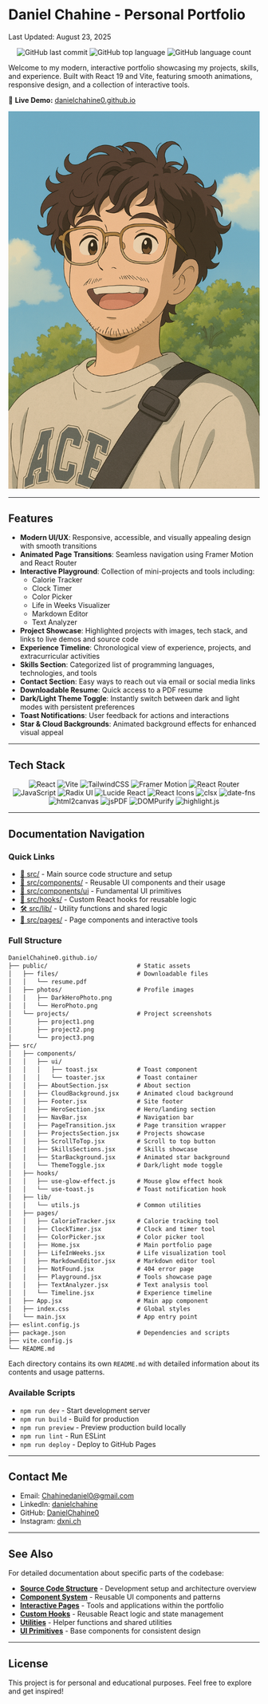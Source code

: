 # Daniel Chahine - Personal Portfolio

Last Updated: August 23, 2025

<p align="center">
  <img alt="GitHub last commit" src="https://img.shields.io/github/last-commit/DanielChahine0/DanielChahine0.github.io?style=for-the-badge&logo=GitHub">
  <img alt="GitHub top language" src="https://img.shields.io/github/languages/top/DanielChahine0/DanielChahine0.github.io?style=for-the-badge&logo=Javascript">
  <img alt="GitHub language count" src="https://img.shields.io/github/languages/count/DanielChahine0/DanielChahine0.github.io?style=for-the-badge">
</p>

Welcome to my modern, interactive portfolio showcasing my projects, skills, and experience. Built with React 19 and Vite, featuring smooth animations, responsive design, and a collection of interactive tools.

🚀 **Live Demo:** [danielchahine0.github.io](https://danielchahine0.github.io)

[![Portfolio Preview](public/photos/HeroPhoto.png)](https://danielchahine0.github.io)

---



## Features

- **Modern UI/UX**: Responsive, accessible, and visually appealing design with smooth transitions
- **Animated Page Transitions**: Seamless navigation using Framer Motion and React Router
- **Interactive Playground**: Collection of mini-projects and tools including:
  - Calorie Tracker
  - Clock Timer
  - Color Picker
  - Life in Weeks Visualizer
  - Markdown Editor
  - Text Analyzer
- **Project Showcase**: Highlighted projects with images, tech stack, and links to live demos and source code
- **Experience Timeline**: Chronological view of experience, projects, and extracurricular activities
- **Skills Section**: Categorized list of programming languages, technologies, and tools
- **Contact Section**: Easy ways to reach out via email or social media links
- **Downloadable Resume**: Quick access to a PDF resume
- **Dark/Light Theme Toggle**: Instantly switch between dark and light modes with persistent preferences
- **Toast Notifications**: User feedback for actions and interactions
- **Star & Cloud Backgrounds**: Animated background effects for enhanced visual appeal

---

## Tech Stack

<p align="center">
  <img alt="React" src="https://img.shields.io/badge/React-20232A?style=for-the-badge&logo=react&logoColor=61DAFB">
  <img alt="Vite" src="https://img.shields.io/badge/Vite-B73BFE?style=for-the-badge&logo=vite&logoColor=FFD62E">
  <img alt="TailwindCSS" src="https://img.shields.io/badge/Tailwind_CSS-38B2AC?style=for-the-badge&logo=tailwind-css&logoColor=white">
  <img alt="Framer Motion" src="https://img.shields.io/badge/Framer%20Motion-0055FF?style=for-the-badge&logo=framer&logoColor=white">
  <img alt="React Router" src="https://img.shields.io/badge/React%20Router-CA4245?style=for-the-badge&logo=reactrouter&logoColor=white">
  <img alt="JavaScript" src="https://img.shields.io/badge/JavaScript-F7DF1E?style=for-the-badge&logo=javascript&logoColor=black">
  <img alt="Radix UI" src="https://img.shields.io/badge/Radix%20UI-161618?style=for-the-badge&logo=radixui&logoColor=white">
  <img alt="Lucide React" src="https://img.shields.io/badge/Lucide-F56565?style=for-the-badge&logo=lucide&logoColor=white">
  <img alt="React Icons" src="https://img.shields.io/badge/React%20Icons-61DAFB?style=for-the-badge&logo=react&logoColor=black">
  <img alt="clsx" src="https://img.shields.io/badge/clsx-4F46E5?style=for-the-badge&logo=javascript&logoColor=white">
  <img alt="date-fns" src="https://img.shields.io/badge/date--fns-770C56?style=for-the-badge&logo=javascript&logoColor=white">
  <img alt="html2canvas" src="https://img.shields.io/badge/html2canvas-E34F26?style=for-the-badge&logo=html5&logoColor=white">
  <img alt="jsPDF" src="https://img.shields.io/badge/jsPDF-FF6B6B?style=for-the-badge&logo=adobe-acrobat-reader&logoColor=white">
  <img alt="DOMPurify" src="https://img.shields.io/badge/DOMPurify-4B5563?style=for-the-badge&logo=security&logoColor=white">
  <img alt="highlight.js" src="https://img.shields.io/badge/highlight.js-9CA3AF?style=for-the-badge&logo=javascript&logoColor=white">
</p>

---


## Documentation Navigation

### Quick Links
- [📁 src/](./src/README.md) - Main source code structure and setup
- [🧩 src/components/](./src/components/README.md) - Reusable UI components and their usage
- [🎨 src/components/ui](./src/components/ui/README.md) - Fundamental UI primitives
- [🎣 src/hooks/](./src/hooks/README.md) - Custom React hooks for reusable logic
- [🛠️ src/lib/](./src/lib/README.md) - Utility functions and shared logic
- [📄 src/pages/](./src/pages/README.md) - Page components and interactive tools


### Full Structure
```
DanielChahine0.github.io/
├── public/                         # Static assets
│   ├── files/                      # Downloadable files
│   │   └── resume.pdf              
│   ├── photos/                     # Profile images
│   │   ├── DarkHeroPhoto.png
│   │   └── HeroPhoto.png
│   └── projects/                   # Project screenshots
│       ├── project1.png
│       ├── project2.png
│       └── project3.png
├── src/                            
│   ├── components/                 
│   │   ├── ui/                     
│   │   │   ├── toast.jsx           # Toast component
│   │   │   └── toaster.jsx         # Toast container
│   │   ├── AboutSection.jsx        # About section
│   │   ├── CloudBackground.jsx     # Animated cloud background
│   │   ├── Footer.jsx              # Site footer
│   │   ├── HeroSection.jsx         # Hero/landing section
│   │   ├── NavBar.jsx              # Navigation bar
│   │   ├── PageTransition.jsx      # Page transition wrapper
│   │   ├── ProjectsSection.jsx     # Projects showcase
│   │   ├── ScrollToTop.jsx         # Scroll to top button
│   │   ├── SkillsSections.jsx      # Skills showcase
│   │   ├── StarBackground.jsx      # Animated star background
│   │   └── ThemeToggle.jsx         # Dark/light mode toggle
│   ├── hooks/                      
│   │   ├── use-glow-effect.js      # Mouse glow effect hook
│   │   └── use-toast.js            # Toast notification hook
│   ├── lib/                        
│   │   └── utils.js                # Common utilities
│   ├── pages/                      
│   │   ├── CalorieTracker.jsx      # Calorie tracking tool
│   │   ├── ClockTimer.jsx          # Clock and timer tool
│   │   ├── ColorPicker.jsx         # Color picker tool
│   │   ├── Home.jsx                # Main portfolio page
│   │   ├── LifeInWeeks.jsx         # Life visualization tool
│   │   ├── MarkdownEditor.jsx      # Markdown editor tool
│   │   ├── NotFound.jsx            # 404 error page
│   │   ├── Playground.jsx          # Tools showcase page
│   │   ├── TextAnalyzer.jsx        # Text analysis tool
│   │   └── Timeline.jsx            # Experience timeline
│   ├── App.jsx                     # Main app component
│   ├── index.css                   # Global styles
│   └── main.jsx                    # App entry point
├── eslint.config.js                
├── package.json                    # Dependencies and scripts
├── vite.config.js                  
└── README.md                       
```

Each directory contains its own `README.md` with detailed information about its contents and usage patterns.

### Available Scripts

- `npm run dev` - Start development server
- `npm run build` - Build for production
- `npm run preview` - Preview production build locally
- `npm run lint` - Run ESLint
- `npm run deploy` - Deploy to GitHub Pages

---

## Contact Me

- Email: [Chahinedaniel0@gmail.com](mailto:Chahinedaniel0@gmail.com)
- LinkedIn: [danielchahine](https://www.linkedin.com/in/danielchahine)
- GitHub: [DanielChahine0](https://github.com/DanielChahine0)
- Instagram: [dxni.ch](https://instagram.com/dxni.ch)

---

## See Also

For detailed documentation about specific parts of the codebase:

- **[Source Code Structure](./src/README.md)** - Development setup and architecture overview
- **[Component System](./src/components/README.md)** - Reusable UI components and patterns
- **[Interactive Pages](./src/pages/README.md)** - Tools and applications within the portfolio
- **[Custom Hooks](./src/hooks/README.md)** - Reusable React logic and state management
- **[Utilities](./src/lib/README.md)** - Helper functions and shared utilities
- **[UI Primitives](./src/components/ui/README.md)** - Base components for consistent design

---

## License
This project is for personal and educational purposes. Feel free to explore and get inspired!

